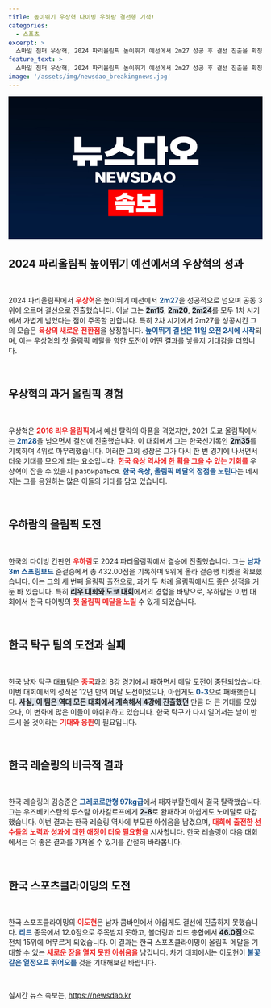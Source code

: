 ```yaml
---
title: 높이뛰기 우상혁 다이빙 우하람 결선행 기적!
categories:
  - 스포츠
excerpt: >
  스마일 점퍼 우상혁, 2024 파리올림픽 높이뛰기 예선에서 2m27 성공 후 결선 진출을 확정! 첫 올림픽 메달의 꿈이 현실로? 우하람도 다이빙 결승에 올라 기대감 UP! 클릭해 보세요!
feature_text: >
  스마일 점퍼 우상혁, 2024 파리올림픽 높이뛰기 예선에서 2m27 성공 후 결선 진출을 확정! 첫 올림픽 메달의 꿈이 현실로? 우하람도 다이빙 결승에 올라 기대감 UP! 클릭해 보세요!
image: '/assets/img/newsdao_breakingnews.jpg'
---
```


<p><img src="/assets/img/newsdao_breakingnews.jpg" alt="ontimetimes 속보" /></p>

<h2 data-ke-size="size26">2024 파리올림픽 높이뛰기 예선에서의 우상혁의 성과</h2>

<p data-ke-size="size16">&nbsp;</p>

<article>
    2024 파리올림픽에서 <b><span style="color: #ee2323;">우상혁</span></b>은 높이뛰기 예선에서 <b><span style="color: #1a5490;">2m27</span></b>을 성공적으로 넘으며 공동 3위에 오르며 결선으로 진출했습니다. 이날 그는 <b><span style="background-color: #21538527;">2m15</span></b>, <b><span style="background-color: #21538527;">2m20</span></b>, <b><span style="background-color: #21538527;">2m24</span></b>를 모두 1차 시기에서 가볍게 넘었다는 점이 주목할 만합니다. 특히 2차 시기에서 2m27을 성공시킨 그의 모습은 <b><span style="color: #ee2323;">육상의 새로운 전환점</span></b>을 상징합니다. <b><span style="color: #1a5490;">높이뛰기 결선은 11일 오전 2시에 시작</span></b>되며, 이는 우상혁의 첫 올림픽 메달을 향한 도전이 어떤 결과를 낳을지 기대감을 더합니다.</article>

<p data-ke-size="size16">&nbsp;</p>

<h2 data-ke-size="size26">우상혁의 과거 올림픽 경험</h2>

<p data-ke-size="size16">&nbsp;</p>

<article>
    우상혁은 <b><span style="color: #ee2323;">2016 리우 올림픽</span></b>에서 예선 탈락의 아픔을 겪었지만, 2021 도쿄 올림픽에서는 <b><span style="color: #1a5490;">2m28</span></b>을 넘으면서 결선에 진출했습니다. 이 대회에서 그는 한국신기록인 <b><span style="background-color: #21538527;">2m35</span></b>를 기록하며 4위로 마무리했습니다. 이러한 그의 성장은 그가 다시 한 번 경기에 나서면서 더욱 기대를 모으게 되는 요소입니다. <b><span style="color: #ee2323;">한국 육상 역사에 한 획을 그을 수 있는 기회를</span></b> 우상혁이 잡을 수 있을지 разбираться. <b><span style="color: #1a5490;">한국 육상, 올림픽 메달의 정점을 노린다</span></b>는 메시지는 그를 응원하는 많은 이들의 기대를 담고 있습니다.</article>

<p data-ke-size="size16">&nbsp;</p>

<h2 data-ke-size="size26">우하람의 올림픽 도전</h2>

<p data-ke-size="size16">&nbsp;</p>

<article>
    한국의 다이빙 간판인 <b><span style="color: #ee2323;">우하람</span></b>도 2024 파리올림픽에서 결승에 진출했습니다. 그는 <b><span style="color: #1a5490;">남자 3m 스프링보드</span></b> 준결승에서 총 432.00점을 기록하며 9위에 올라 결승행 티켓을 확보했습니다. 이는 그의 세 번째 올림픽 출전으로, 과거 두 차례 올림픽에서도 좋은 성적을 거둔 바 있습니다. 특히 <b><span style="background-color: #21538527;">리우 대회와 도쿄 대회</span></b>에서의 경험을 바탕으로, 우하람은 이번 대회에서 한국 다이빙의 <b><span style="color: #ee2323;">첫 올림픽 메달을 노릴</span></b> 수 있게 되었습니다.</article>

<p data-ke-size="size16">&nbsp;</p>

<h2 data-ke-size="size26">한국 탁구 팀의 도전과 실패</h2>

<p data-ke-size="size16">&nbsp;</p>

<article>
    한국 남자 탁구 대표팀은 <b><span style="color: #ee2323;">중국</span></b>과의 8강 경기에서 패하면서 메달 도전이 중단되었습니다. 이번 대회에서의 성적은 12년 만의 메달 도전이었으나, 아쉽게도 <b><span style="color: #1a5490;">0-3</span></b>으로 패배했습니다. <b><span style="background-color: #21538527;">사실, 이 팀은 역대 모든 대회에서 계속해서 4강에 진출했던</span></b> 만큼 더 큰 기대를 모았으나, 이 변화에 많은 이들이 아쉬워하고 있습니다. 한국 탁구가 다시 일어서는 날이 반드시 올 것이라는 <b><span style="color: #ee2323;">기대와 응원</span></b>이 필요입니다.</article>

<p data-ke-size="size16">&nbsp;</p>

<h2 data-ke-size="size26">한국 레슬링의 비극적 결과</h2>

<p data-ke-size="size16">&nbsp;</p>

<article>
    한국 레슬링의 김승준은 <b><span style="color: #1a5490;">그레코로만형 97kg급</span></b>에서 패자부활전에서 결국 탈락했습니다. 그는 우즈베키스탄의 루스탐 아사칼로프에게 <b><span style="background-color: #21538527;">2-8</span></b>로 완패하며 아쉽게도 노메달로 마감했습니다. 이번 결과는 한국 레슬링 역사에 부모한 아쉬움을 남겼으며, <b><span style="color: #ee2323;">대회에 출전한 선수들의 노력과 성과에 대한 애정이 더욱 필요함을</span></b> 시사합니다. 한국 레슬링이 다음 대회에서는 더 좋은 결과를 가져올 수 있기를 간절히 바라봅니다.</article>

<p data-ke-size="size16">&nbsp;</p>

<h2 data-ke-size="size26">한국 스포츠클라이밍의 도전</h2>

<p data-ke-size="size16">&nbsp;</p>

<article>
    한국 스포츠클라이밍의 <b><span style="color: #ee2323;">이도현</span></b>은 남자 콤바인에서 아쉽게도 결선에 진출하지 못했습니다. <b><span style="color: #1a5490;">리드</span></b> 종목에서 12.0점으로 주목받지 못하고, 볼더링과 리드 총합에서 <b><span style="background-color: #21538527;">46.0점</span></b>으로 전체 15위에 머무르게 되었습니다. 이 결과는 한국 스포츠클라이밍이 올림픽 메달을 기대할 수 있는 <b><span style="color: #ee2323;">새로운 장을 열지 못한 아쉬움을</span></b> 남깁니다. 차기 대회에서는 이도현이 <b><span style="color: #1a5490;">불꽃같은 열정으로 뛰어오를</span></b> 것을 기대해보길 바랍니다.</article>

<p data-ke-size="size16">&nbsp;</p>
실시간 뉴스 속보는, <a href="https://newsdao.kr" rel="dofollow">https://newsdao.kr</a>


